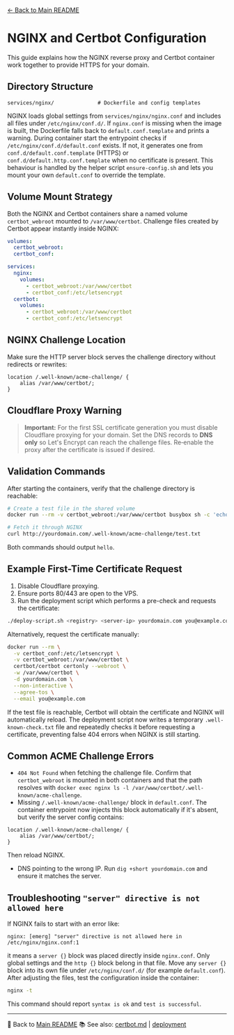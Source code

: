 [← Back to Main README](../README.md)

# NGINX and Certbot Configuration

This guide explains how the NGINX reverse proxy and Certbot container work together to provide HTTPS for your domain.

## Directory Structure

```
services/nginx/              # Dockerfile and config templates
```

NGINX loads global settings from `services/nginx/nginx.conf` and includes all files under `/etc/nginx/conf.d/`. If `nginx.conf` is missing when the image is built, the Dockerfile falls back to `default.conf.template` and prints a warning. During container start the entrypoint checks if `/etc/nginx/conf.d/default.conf` exists. If not, it generates one from `conf.d/default.conf.template` (HTTPS) or `conf.d/default.http.conf.template` when no certificate is present. This behaviour is handled by the helper script `ensure-config.sh` and lets you mount your own `default.conf` to override the template.

## Volume Mount Strategy

Both the NGINX and Certbot containers share a named volume `certbot_webroot` mounted to `/var/www/certbot`. Challenge files created by Certbot appear instantly inside NGINX:

```yaml
volumes:
  certbot_webroot:
  certbot_conf:

services:
  nginx:
    volumes:
      - certbot_webroot:/var/www/certbot
      - certbot_conf:/etc/letsencrypt
  certbot:
    volumes:
      - certbot_webroot:/var/www/certbot
      - certbot_conf:/etc/letsencrypt
```

## NGINX Challenge Location

Make sure the HTTP server block serves the challenge directory without redirects or rewrites:

```nginx
location /.well-known/acme-challenge/ {
    alias /var/www/certbot/;
}
```

## Cloudflare Proxy Warning

> **Important:** For the first SSL certificate generation you must disable Cloudflare proxying for your domain. Set the DNS records to **DNS only** so Let's Encrypt can reach the challenge files. Re‑enable the proxy after the certificate is issued if desired.

## Validation Commands

After starting the containers, verify that the challenge directory is reachable:

```bash
# Create a test file in the shared volume
docker run --rm -v certbot_webroot:/var/www/certbot busybox sh -c 'echo hello > /var/www/certbot/test.txt'

# Fetch it through NGINX
curl http://yourdomain.com/.well-known/acme-challenge/test.txt
```

Both commands should output `hello`.

## Example First-Time Certificate Request

1. Disable Cloudflare proxying.
2. Ensure ports 80/443 are open to the VPS.
3. Run the deployment script which performs a pre-check and requests the certificate:

```bash
./deploy-script.sh <registry> <server-ip> yourdomain.com you@example.com
```

Alternatively, request the certificate manually:

```bash
docker run --rm \
  -v certbot_conf:/etc/letsencrypt \
  -v certbot_webroot:/var/www/certbot \
  certbot/certbot certonly --webroot \
  -w /var/www/certbot \
  -d yourdomain.com \
  --non-interactive \
  --agree-tos \
  --email you@example.com
```

If the test file is reachable, Certbot will obtain the certificate and NGINX will automatically reload. The deployment script now writes a temporary `.well-known-check.txt` file and repeatedly checks it before requesting a certificate, preventing false 404 errors when NGINX is still starting.

## Common ACME Challenge Errors

- `404 Not Found` when fetching the challenge file. Confirm that `certbot_webroot` is mounted in both containers and that the path resolves with `docker exec nginx ls -l /var/www/certbot/.well-known/acme-challenge`.
- Missing `/.well-known/acme-challenge/` block in `default.conf`. The container entrypoint now injects this block automatically if it's absent, but verify the server config contains:
```nginx
location /.well-known/acme-challenge/ {
    alias /var/www/certbot/;
}
```
Then reload NGINX.
- DNS pointing to the wrong IP. Run `dig +short yourdomain.com` and ensure it matches the server.

## Troubleshooting `"server" directive is not allowed here`

If NGINX fails to start with an error like:

```
nginx: [emerg] "server" directive is not allowed here in /etc/nginx/nginx.conf:1
```

it means a `server {}` block was placed directly inside `nginx.conf`. Only global settings and the `http {}` block belong in that file. Move any `server {}` block into its own file under `/etc/nginx/conf.d/` (for example `default.conf`). After adjusting the files, test the configuration inside the container:

```bash
nginx -t
```

This command should report `syntax is ok` and `test is successful`.

---
🔗 Back to [Main README](../README.md)
📚 See also: [certbot.md](certbot.md) | [deployment](deployment.md)

